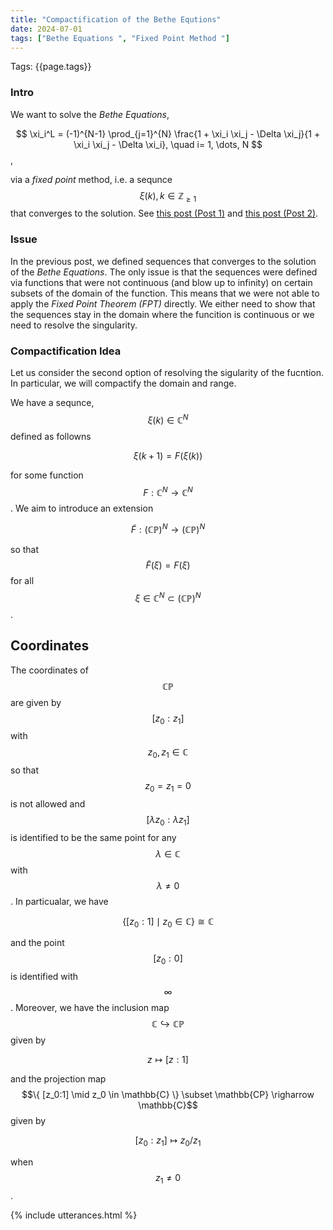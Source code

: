 ```yaml
---
title: "Compactification of the Bethe Equtions"
date: 2024-07-01
tags: ["Bethe Equations ", "Fixed Point Method "]
---
```

Tags: {{page.tags}}

### Intro

We want to solve the *Bethe Equations*,

$$ 
\xi_i^L = (-1)^{N-1} \prod_{j=1}^{N} \frac{1 + \xi_i \xi_j - \Delta \xi_j}{1 + \xi_i \xi_j - \Delta \xi_i}, \quad i= 1, \dots, N
$$,

via a *fixed point* method, i.e. a sequnce $$\xi(k), k \in \mathbb{Z}_{\geq 1}$$ that converges to the solution. See [this post (Post 1)](/URSA23/2024/06/12/fxpt.html) and [this post (Post 2)](/URSA23/2024/06/22/fxpt2.html).

### Issue

In the previous post, we defined sequences that converges to the solution of the *Bethe Equations*. The only issue is that the sequences were defined via functions that were not continuous (and blow up to infinity) on certain subsets of the domain of the function. This means that we were not able to apply the *Fixed Point Theorem (FPT)* directly. We either need to show that the sequences stay in the domain where the funcition is continuous or we need to resolve the singularity.

### Compactification Idea

Let us consider the second option of resolving the sigularity of the fucntion. In particular, we will compactify the domain and range.

We have a sequnce, $$\xi(k) \in \mathbb{C}^{N}$$ defined as followns

$$
\xi(k +1)  = F(\xi(k))
$$

for some function $$F: \mathbb{C}^{N} \rightarrow \mathbb{C}^{N}$$. We aim to introduce an extension

$$
\tilde{F}: (\mathbb{CP})^{N} \rightarrow (\mathbb{CP})^{N}
$$

so that $$\tilde{F}(\xi) = F(\xi)$$ for all $$\xi \in \mathbb{C}^{N} \subset  (\mathbb{CP})^{N}$$.

## Coordinates

The coordinates of $$\mathbb{CP}$$ are given by $$[z_0 :z_1]$$ with $$z_0, z_1 \in \mathbb{C}$$ so that $$ z_0 = z_1 = 0$$ is not allowed and $$[\lambda  z_0 : \lambda z_1]$$ is identified to be the same point for any $$\lambda \in \mathbb{C}$$ with $$\lambda \neq 0$$. In particualar, we have 

$$
\{ [z_0:1] \mid z_0 \in \mathbb{C} \} \cong \mathbb{C}
$$ 

and the point $$[z_0 : 0]$$ is identified with $$\infty$$. Moreover, we have the inclusion map $$\mathbb{C} \hookrightarrow \mathbb{CP}$$ given by

$$
z \mapsto [z:1]
$$

and the projection map $$\{ [z_0:1] \mid z_0 \in \mathbb{C} \} \subset \mathbb{CP} \righarrow \mathbb{C}$$ given by

$$
[z_0 : z_1] \mapsto z_0/z_1
$$

when $$z_1 \neq 0$$.






<!-- The question is how to define the sequence. We have attempted two definition; see previous post. Both case, it seems that we run into issues when we applyt the *Fixed Point Theorem*. In both cases, we defined the sequence via a function $$F: \mathbb{C}^N \rightarrow \mathbb{C}^N$$ so that $$F: \xi(k) \mapsto \xi(k+1)$$. We couldn't apply the *Fixed Point Theorem* becasue the function was not continuous. In the first case, the function involved $$L^{th}$$ roots of unit and, in the second, the function has a pole singularity along an exceptional divsor. One may resolve these sigularities or show that the points of the sequence avoids the singularities. For instance, in the second case, one may resolve the pole singularity by extending the domain and range of the function to $$(\mathbb{CP}^1)^{N}$$. The set of points where the function is singular is called the *exceptional divisor*. We may control and show that the sequence is uniformly bounded away from the exceptional divisor if we have a convenient/efficient/clear description of the exceptional divisor. Thus, we consider yet a third defintion of the sequence below. 

### New sequence

We consider another way to define the sequence:

$$
\begin{align}
&(-1)^{N-1} \xi_i^L \prod_{j=1}^{N}(\xi_j^{-1} + \xi_i  - \Delta \xi_i\xi_j^{-1})\\
&= \prod_{j=1}^{N} ( \xi_i  - (\Delta- (\xi_j^{-1}) )\\
&= \sum_{m=0}^{N} (-1)^{N-m} e_{N-m}(x_1, x_2, \dots, x_n) \xi_i^m\\
&= (-1)^{N} e_{N}(x_1, \dots, x_N) +\sum_{m= 1}^{N} (-1)^{N-m} e_{N-m}(x_1, x_2, \dots, x_n) \xi_i^m\\
&= (-1)^{N} (\Delta - \xi_i^{-1})\prod_{j \neq i} x_j +\sum_{m= 1}^{N} (-1)^{N-m} e_{N-m}(x_1, x_2, \dots, x_n) \xi_i^m
\end{align}
$$

where $$x_j= \Delta - \xi_j^{-1}$$ and $$e_{m}$$ is the elemtary symmetric polynomial. Thus, we may consider the following sequence

$$
\begin{align}
&\xi_i(k+1)^{-1}\\
&= \frac{\Delta + (-1)^N \left(\xi_i(k)^L \prod_{j=1}^{N}(\xi_j(k)^{-1} + \xi_i(k)  - \Delta \xi_i(k)\xi_j(k)^{-1}) + (-1)^N \sum_{m= 1}^{N} (-1)^{N-m} e_{N-m}(x_1(k), \dots, x_N(k)) \xi_i(k)^m\right)}{\prod_{j \neq i}x_j}.
\end{align}
$$

Let us denote the right-side of the equation above as $$F_i(\xi(k))$$ and set $$F=(F_1, \dots, F_N)$$. Then, the sequence is given as follows

$$
\xi(k+1) = F(\xi(k)).
$$

Then, to use the *Fixed Point Theorem*, we need to show that $$F$$ is continuous (in the appropate region) and that the map is a contraction (or, sufficiently, that the norm of the Jacobian of $$F$$ is less than one).

The exeptional divisor in this case is $$\{\xi_j \neq \Delta^{-1}: j=1, \dots, N\}$$, where the function has a pole singularity. This divisor appears to be easier to control for theoretical bounds. There doesn't appear to be a way to define the function of the sequence without any sort of singularity (... otherwise the function would be constant by the *Louiville Theorem* in complex analysis.)

### Next Steps

1. Implement this in Python.
2. Develop theoretical bounds for the anisotropic parameter $$\Delta \in \mathbb{R}$$ based on the number of *up-spins* $$N$$ and the length of the ring $$L$$.
 -->



{% include utterances.html %}

